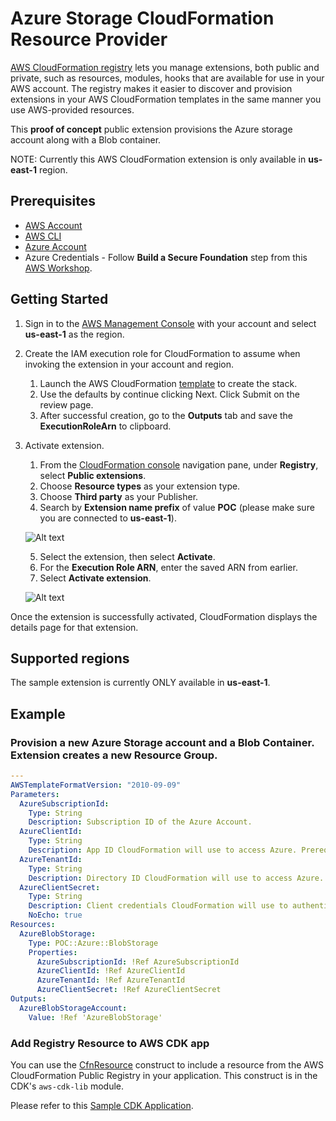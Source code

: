# Azure Storage CloudFormation Resource Provider

[AWS CloudFormation registry][1] lets you manage extensions, both public and private, such as resources, modules, hooks that are available for use in your AWS account. The registry makes it easier to discover and provision extensions in your AWS CloudFormation templates in the same manner you use AWS-provided resources. 

This **proof of concept** public extension provisions the Azure storage account along with a Blob container.

NOTE: Currently this AWS CloudFormation extension is only available in **us-east-1** region.

## Prerequisites
* [AWS Account][2]
* [AWS CLI][3]
* [Azure Account][4]
* Azure Credentials - Follow **Build a Secure Foundation** step from this [AWS Workshop][5].

## Getting Started

1. Sign in to the [AWS Management Console][6] with your account and select **us-east-1** as the region.

2. Create the IAM execution role for CloudFormation to assume when invoking the extension in your account and region.
    1. Launch the AWS CloudFormation [template][7] to create the stack.
    2. Use the defaults by continue clicking Next. Click Submit on the review page.
    3. After successful creation, go to the **Outputs** tab and save the **ExecutionRoleArn** to clipboard. 

3. Activate extension.
    1. From the [CloudFormation console][8] navigation pane, under **Registry**, select **Public extensions**.
    2. Choose **Resource types** as your extension type.
    3. Choose **Third party** as your Publisher.
    4. Search by **Extension name prefix** of value **POC** (please make sure you are connected to **us-east-1**).

    ![Alt text](https://static.us-east-1.prod.workshops.aws/public/6097a5f1-6a34-4843-bdc9-da6c349c6d42/static/cfn-poc-extension.png)

    5. Select the extension, then select **Activate**.
    6. For the **Execution Role ARN**, enter the saved ARN from earlier.
    7. Select **Activate extension**.

    ![Alt text](https://static.us-east-1.prod.workshops.aws/public/6097a5f1-6a34-4843-bdc9-da6c349c6d42/static/cfn-poc-extension-activate.png)

Once the extension is successfully activated, CloudFormation displays the details page for that extension.

## Supported regions

The sample extension is currently ONLY available in **us-east-1**.

## Example

### Provision a new Azure Storage account and a Blob Container. Extension creates a new Resource Group.

```yaml
---
AWSTemplateFormatVersion: "2010-09-09"
Parameters:
  AzureSubscriptionId:
    Type: String
    Description: Subscription ID of the Azure Account.
  AzureClientId:
    Type: String
    Description: App ID CloudFormation will use to access Azure. Prerequisite - setup a dedicated application service principal to access Azure Blob Storage.
  AzureTenantId:
    Type: String
    Description: Directory ID CloudFormation will use to access Azure.
  AzureClientSecret:
    Type: String
    Description: Client credentials CloudFormation will use to authenticate to Azure and access services.
    NoEcho: true
Resources:
  AzureBlobStorage:
    Type: POC::Azure::BlobStorage
    Properties:
      AzureSubscriptionId: !Ref AzureSubscriptionId
      AzureClientId: !Ref AzureClientId
      AzureTenantId: !Ref AzureTenantId
      AzureClientSecret: !Ref AzureClientSecret
Outputs:
  AzureBlobStorageAccount:
    Value: !Ref 'AzureBlobStorage'

```

### Add Registry Resource to AWS CDK app

You can use the [CfnResource][9] construct to include a resource from the AWS CloudFormation Public Registry in your application. This construct is in the CDK's `aws-cdk-lib` module. 

Please refer to this [Sample CDK Application][10]. 

[1]: https://docs.aws.amazon.com/AWSCloudFormation/latest/UserGuide/registry.html
[2]: https://aws.amazon.com/account/
[3]: https://aws.amazon.com/cli/
[4]: https://portal.azure.com/#home
[5]: https://catalog.us-east-1.prod.workshops.aws/workshops/361cb020-df0e-4b41-956e-8233dcd85f43/en-US/secure-foundation
[6]: https://aws.amazon.com/console/
[7]: https://console.aws.amazon.com/cloudformation/home?region=us-east-1#/stacks/new?stackName=poc-azure-blobstorage-role&templateURL=https://ws-assets-prod-iad-r-iad-ed304a55c2ca1aee.s3.us-east-1.amazonaws.com/361cb020-df0e-4b41-956e-8233dcd85f43/resource-role.yaml
[8]: https://console.aws.amazon.com/cloudformation/
[9]: https://docs.aws.amazon.com/cdk/api/v2/docs/aws-cdk-lib.CfnResource.html
[10]: https://github.com/aws-samples/multicloud-resources-aws-cdk